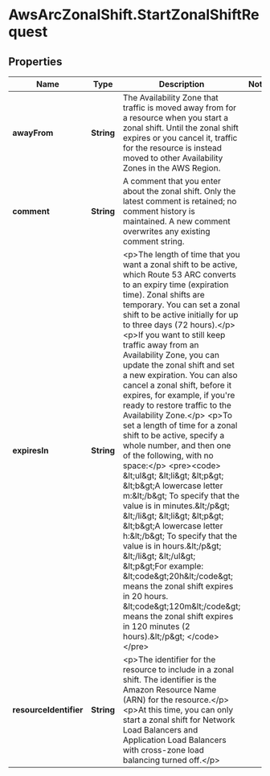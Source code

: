 # AwsArcZonalShift.StartZonalShiftRequest

## Properties

Name | Type | Description | Notes
------------ | ------------- | ------------- | -------------
**awayFrom** | **String** | The Availability Zone that traffic is moved away from for a resource when you start a zonal shift. Until the zonal shift expires or you cancel it, traffic for the resource is instead moved to other Availability Zones in the AWS Region. | 
**comment** | **String** | A comment that you enter about the zonal shift. Only the latest comment is retained; no comment history is maintained. A new comment overwrites any existing comment string. | 
**expiresIn** | **String** | &lt;p&gt;The length of time that you want a zonal shift to be active, which Route 53 ARC converts to an expiry time (expiration time). Zonal shifts are temporary. You can set a zonal shift to be active initially for up to three days (72 hours).&lt;/p&gt; &lt;p&gt;If you want to still keep traffic away from an Availability Zone, you can update the zonal shift and set a new expiration. You can also cancel a zonal shift, before it expires, for example, if you&#39;re ready to restore traffic to the Availability Zone.&lt;/p&gt; &lt;p&gt;To set a length of time for a zonal shift to be active, specify a whole number, and then one of the following, with no space:&lt;/p&gt; &lt;pre&gt;&lt;code&gt; &amp;lt;ul&amp;gt; &amp;lt;li&amp;gt; &amp;lt;p&amp;gt; &amp;lt;b&amp;gt;A lowercase letter m:&amp;lt;/b&amp;gt; To specify that the value is in minutes.&amp;lt;/p&amp;gt; &amp;lt;/li&amp;gt; &amp;lt;li&amp;gt; &amp;lt;p&amp;gt; &amp;lt;b&amp;gt;A lowercase letter h:&amp;lt;/b&amp;gt; To specify that the value is in hours.&amp;lt;/p&amp;gt; &amp;lt;/li&amp;gt; &amp;lt;/ul&amp;gt; &amp;lt;p&amp;gt;For example: &amp;lt;code&amp;gt;20h&amp;lt;/code&amp;gt; means the zonal shift expires in 20 hours. &amp;lt;code&amp;gt;120m&amp;lt;/code&amp;gt; means the zonal shift expires in 120 minutes (2 hours).&amp;lt;/p&amp;gt; &lt;/code&gt;&lt;/pre&gt; | 
**resourceIdentifier** | **String** | &lt;p&gt;The identifier for the resource to include in a zonal shift. The identifier is the Amazon Resource Name (ARN) for the resource.&lt;/p&gt; &lt;p&gt;At this time, you can only start a zonal shift for Network Load Balancers and Application Load Balancers with cross-zone load balancing turned off.&lt;/p&gt; | 


